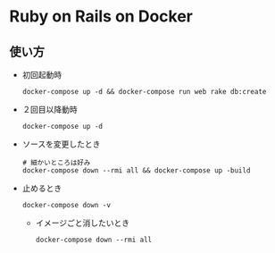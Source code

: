# Ruby on Rails on Docker

## 使い方
- 初回起動時  
    ```
    docker-compose up -d && docker-compose run web rake db:create
    ```

- ２回目以降動時  
    ```
    docker-compose up -d
    ```

- ソースを変更したとき  
    ```
    # 細かいところは好み
    docker-compose down --rmi all && docker-compose up -build
    ```

- 止めるとき 
    ```
    docker-compose down -v
    ```

    - イメージごと消したいとき  
        ```
        docker-compose down --rmi all
        ```

